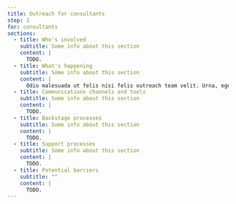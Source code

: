```yaml
---
title: Outreach for consultants
step: 1
for: consultants
sections:
  - title: Who's involved
    subtitle: Some info about this section
    content: |
      TODO.
  - title: What's happening
    subtitle: Some info about this section
    content: |
      Odio malesuada ut felis nisi felis outreach team velit. Urna, egestas malesuada enim massa. Leo aliquet sagittis urna nibh. Vitae in ac entities quam tincidunt. Sagittis vitae massa bibendum est.
  - title: Communications channels and tools
    subtitle: Some info about this section
    content: |
      TODO.
  - title: Backstage processes
    subtitle: Some info about this section
    content: |
      TODO.
  - title: Support processes
    subtitle: Some info about this section
    content: |
      TODO.
  - title: Potential barriers
    subtitle: ""
    content: |
      TODO.
---
```

